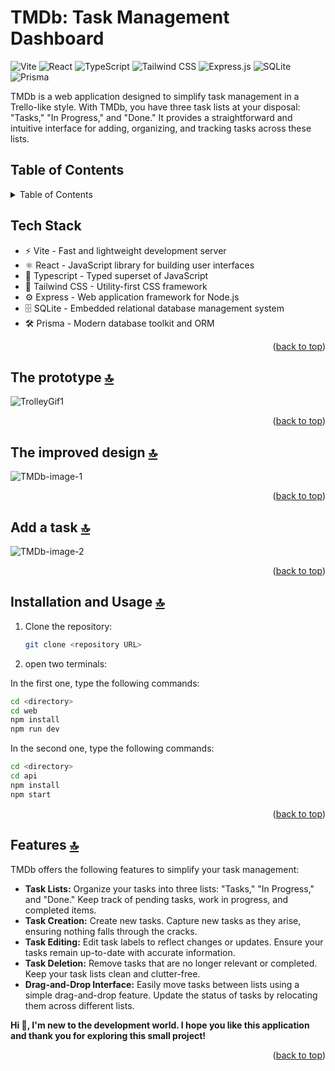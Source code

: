 # TMDb: Task Management Dashboard

![Vite](https://img.shields.io/badge/Vite-B73BFE?style=for-the-badge&logo=vite&logoColor=FFD62E)
![React](https://img.shields.io/badge/React-20232A?style=for-the-badge&logo=react&logoColor=61DAFB)
![TypeScript](https://img.shields.io/badge/TypeScript-007ACC?style=for-the-badge&logo=typescript&logoColor=white)
![Tailwind CSS](https://img.shields.io/badge/Tailwind_CSS-38B2AC?style=for-the-badge&logo=tailwind-css&logoColor=white)
![Express.js](https://img.shields.io/badge/Express.js-000000?style=for-the-badge&logo=express&logoColor=white)
![SQLite](https://img.shields.io/badge/SQLite-07405E?style=for-the-badge&logo=sqlite&logoColor=white)
![Prisma](https://img.shields.io/badge/Prisma-3982CE?style=for-the-badge&logo=Prisma&logoColor=white)

TMDb is a web application designed to simplify task management in a Trello-like style. With TMDb, you have three task lists at your disposal: "Tasks," "In Progress," and "Done." It provides a straightforward and intuitive interface for adding, organizing, and tracking tasks across these lists.

## Table of Contents

<details>
  <summary>Table of Contents</summary>
  <ol>
    <li><a href="#tech-stack">Tech Stack</a></li>
    <li><a href="#the-prototype">The Prototype</a></li>
    <li><a href="#the-improved-design">The Improved Design</a></li>
    <li><a href="#add-a-task">Add a Task</a></li>
    <li><a href="#edit-an-existing-task">Edit an Existing Task</a></li>
    <li><a href="#installation-and-usage">Installation and Usage</a></li>
    <li><a href="#features">Features</a></li>
  </ol>
</details>

## Tech Stack

- ⚡️ Vite - Fast and lightweight development server
- ⚛️ React - JavaScript library for building user interfaces
- 📘 Typescript - Typed superset of JavaScript
- 🎨 Tailwind CSS - Utility-first CSS framework
- ⚙️ Express - Web application framework for Node.js
- 🗄️ SQLite - Embedded relational database management system
- 🛠️ Prisma - Modern database toolkit and ORM

<p align="right">(<a href="#readme-top">back to top</a>)</p>

## The prototype [🔝](#TMDb-Task-Management-Dashboard)

![TrolleyGif1](https://github.com/lam-vincent/to-do-list/assets/62343240/8f0c1b13-a642-452b-9014-a9d65b46b538)

<p align="right">(<a href="#readme-top">back to top</a>)</p>

## The improved design [🔝](#TMDb-Task-Management-Dashboard)

![TMDb-image-1](https://github.com/lam-vincent/to-do-list/assets/62343240/d6546ac1-5171-42c0-b58e-0abe7b674437)

<p align="right">(<a href="#readme-top">back to top</a>)</p>

## Add a task [🔝](#TMDb-Task-Management-Dashboard)

![TMDb-image-2](https://github.com/lam-vincent/to-do-list/assets/62343240/1ac448b6-b3ee-4884-a42a-448549ffb412)

<p align="right">(<a href="#readme-top">back to top</a>)</p>

## Installation and Usage [🔝](#TMDb-Task-Management-Dashboard)

1. Clone the repository:

   ```bash
   git clone <repository URL>
   ```

2. open two terminals:

In the first one, type the following commands:

```bash
cd <directory>
cd web
npm install
npm run dev
```

In the second one, type the following commands:

```bash
cd <directory>
cd api
npm install
npm start
```

<p align="right">(<a href="#readme-top">back to top</a>)</p>

## Features [🔝](#TMDb-Task-Management-Dashboard)

TMDb offers the following features to simplify your task management:

- **Task Lists:** Organize your tasks into three lists: "Tasks," "In Progress," and "Done." Keep track of pending tasks, work in progress, and completed items.
- **Task Creation:** Create new tasks. Capture new tasks as they arise, ensuring nothing falls through the cracks.
- **Task Editing:** Edit task labels to reflect changes or updates. Ensure your tasks remain up-to-date with accurate information.
- **Task Deletion:** Remove tasks that are no longer relevant or completed. Keep your task lists clean and clutter-free.
- **Drag-and-Drop Interface:** Easily move tasks between lists using a simple drag-and-drop feature. Update the status of tasks by relocating them across different lists.

**Hi 👋, I'm new to the development world. I hope you like this application and thank you for exploring this small project!**

<p align="right">(<a href="#readme-top">back to top</a>)</p>
